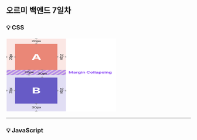 ## 오르미 백엔드 7일차

### 💡 CSS

#### 

<img src="img/day6/margin1.png" width="300" height="200" alt="1번째 마진 병합현상">

------------------

### 💡 JavaScript

#### 
